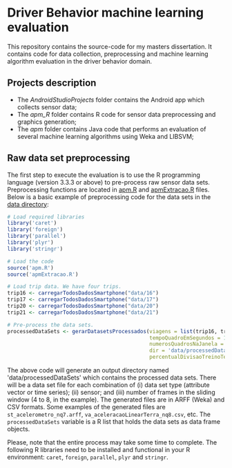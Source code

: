 # Driver Behavior machine learning evaluation

This repository contains the source-code for my masters dissertation. It contains code for data collection, preprocessing and machine learning algorithm evaluation in the driver behavior domain.

## Projects description
* The *AndroidStudioProjects* folder contains the Android app which collects sensor data;
* The *apm_R* folder contains R code for sensor data preprocessing and graphics generation;
* The *apm* folder contains Java code that performs an evaluation of several machine learning algorithms using Weka and LIBSVM;

## Raw data set preprocessing
The first step to execute the evaluation is to use the R programming language (version 3.3.3 or above) to pre-process raw sensor data sets. Preprocessing functions are located in [apm.R](apm_R/apm.R) and [apmExtracao.R](apm_R/apmExtracao.R) files. Below is a basic example of preprocessing code for the data sets in the [data directory](https://github.com/jair-jr/driverBehaviorDataset):

```R
# Load required libraries
library('caret')
library('foreign')
library('parallel')
library('plyr')
library('stringr')

# Load the code
source('apm.R')
source('apmExtracao.R')

# Load trip data. We have four trips.
trip16 <- carregarTodosDadosSmartphone("data/16")
trip17 <- carregarTodosDadosSmartphone("data/17")
trip20 <- carregarTodosDadosSmartphone("data/20")
trip21 <- carregarTodosDadosSmartphone("data/21")

# Pre-process the data sets.
processedDataSets <- gerarDatasetsProcessados(viagens = list(trip16, trip17, trip20, trip21), 
                                              tempoQuadroEmSegundos = 1, 
                                              numerosQuadrosNaJanela = c(4,5,6,7,8), 
                                              dir = 'data/processedDataSets', 
                                              percentualDivisaoTreinoTeste = NA)
```

The above code will generate an output directory named 'data/processedDataSets' which contains the processed data sets. There will be a data set file for each combination of (i) data set type (attribute vector or time series); (ii) sensor; and (iii) number of frames in the sliding window (4 to 8, in the example). The generated files are in ARFF (Weka) and CSV formats. Some examples of the generated files are `st_acelerometro_nq7.arff`, `va_aceleracaoLinearTerra_nq8.csv`, etc. The `processedDataSets` variable is a R list that holds the data sets as data frame objects.

Please, note that the entire process may take some time to complete. The following R libraries need to be installed and functional in your R environment: `caret`, `foreign`, `parallel`, `plyr` and `stringr`.
